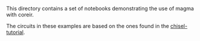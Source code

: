 This directory contains a set of notebooks demonstrating the use of magma with
coreir.

The circuits in these examples are based on the ones found in the
[chisel-tutorial](https://github.com/ucb-bar/chisel-tutorial).
